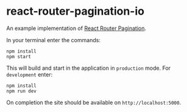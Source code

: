 # react-router-pagination-io

An example implementation of [React Router Pagination](https://github.com/sequencemedia/react-router-pagination).

In your terminal enter the commands:

```
npm install
npm start
```
This will build and start in the application in `production` mode. For `development` enter:

```
npm install
npm run dev
```
On completion the site should be available on `http://localhost:5000`.
